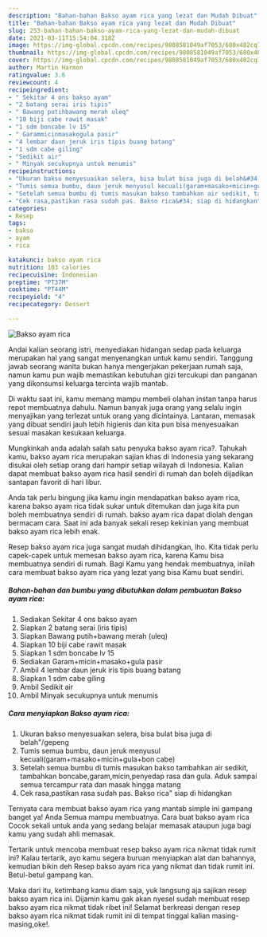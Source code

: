 ```yaml
---
description: "Bahan-bahan Bakso ayam rica yang lezat dan Mudah Dibuat"
title: "Bahan-bahan Bakso ayam rica yang lezat dan Mudah Dibuat"
slug: 253-bahan-bahan-bakso-ayam-rica-yang-lezat-dan-mudah-dibuat
date: 2021-03-11T15:54:04.318Z
image: https://img-global.cpcdn.com/recipes/9808581049af7053/680x482cq70/bakso-ayam-rica-foto-resep-utama.jpg
thumbnail: https://img-global.cpcdn.com/recipes/9808581049af7053/680x482cq70/bakso-ayam-rica-foto-resep-utama.jpg
cover: https://img-global.cpcdn.com/recipes/9808581049af7053/680x482cq70/bakso-ayam-rica-foto-resep-utama.jpg
author: Martin Harmon
ratingvalue: 3.6
reviewcount: 4
recipeingredient:
- " Sekitar 4 ons bakso ayam"
- "2 batang serai iris tipis"
- " Bawang putihbawang merah uleq"
- "10 biji cabe rawit masak"
- "1 sdm boncabe lv 15"
- " Garammicinmasakogula pasir"
- "4 lembar daun jeruk iris tipis buang batang"
- "1 sdm cabe giling"
- "Sedikit air"
- " Minyak secukupnya untuk menumis"
recipeinstructions:
- "Ukuran bakso menyesuaikan selera, bisa bulat bisa juga di belah&#34;/gepeng"
- "Tumis semua bumbu, daun jeruk menyusul kecuali(garam+masako+micin+gula+bon cabe)"
- "Setelah semua bumbu di tumis masukan bakso tambahkan air sedikit, tambahkan boncabe,garam,micin,penyedap rasa dan gula. Aduk sampai semua tercampur rata dan masak hingga matang"
- "Cek rasa,pastikan rasa sudah pas. Bakso rica&#34; siap di hidangkan"
categories:
- Resep
tags:
- bakso
- ayam
- rica

katakunci: bakso ayam rica 
nutrition: 103 calories
recipecuisine: Indonesian
preptime: "PT37M"
cooktime: "PT44M"
recipeyield: "4"
recipecategory: Dessert

---
```



![Bakso ayam rica](https://img-global.cpcdn.com/recipes/9808581049af7053/680x482cq70/bakso-ayam-rica-foto-resep-utama.jpg)

Andai kalian seorang istri, menyediakan hidangan sedap pada keluarga merupakan hal yang sangat menyenangkan untuk kamu sendiri. Tanggung jawab seorang  wanita bukan hanya mengerjakan pekerjaan rumah saja, namun kamu pun wajib memastikan kebutuhan gizi tercukupi dan panganan yang dikonsumsi keluarga tercinta wajib mantab.

Di waktu  saat ini, kamu memang mampu membeli olahan instan tanpa harus repot membuatnya dahulu. Namun banyak juga orang yang selalu ingin menyajikan yang terlezat untuk orang yang dicintainya. Lantaran, memasak yang dibuat sendiri jauh lebih higienis dan kita pun bisa menyesuaikan sesuai masakan kesukaan keluarga. 



Mungkinkah anda adalah salah satu penyuka bakso ayam rica?. Tahukah kamu, bakso ayam rica merupakan sajian khas di Indonesia yang sekarang disukai oleh setiap orang dari hampir setiap wilayah di Indonesia. Kalian dapat membuat bakso ayam rica hasil sendiri di rumah dan boleh dijadikan santapan favorit di hari libur.

Anda tak perlu bingung jika kamu ingin mendapatkan bakso ayam rica, karena bakso ayam rica tidak sukar untuk ditemukan dan juga kita pun boleh membuatnya sendiri di rumah. bakso ayam rica dapat diolah dengan bermacam cara. Saat ini ada banyak sekali resep kekinian yang membuat bakso ayam rica lebih enak.

Resep bakso ayam rica juga sangat mudah dihidangkan, lho. Kita tidak perlu capek-capek untuk memesan bakso ayam rica, karena Kamu bisa membuatnya sendiri di rumah. Bagi Kamu yang hendak membuatnya, inilah cara membuat bakso ayam rica yang lezat yang bisa Kamu buat sendiri.

<!--inarticleads1-->

##### Bahan-bahan dan bumbu yang dibutuhkan dalam pembuatan Bakso ayam rica:

1. Sediakan  Sekitar 4 ons bakso ayam
1. Siapkan 2 batang serai (iris tipis)
1. Siapkan  Bawang putih+bawang merah (uleq)
1. Siapkan 10 biji cabe rawit masak
1. Siapkan 1 sdm boncabe lv 15
1. Sediakan  Garam+micin+masako+gula pasir
1. Ambil 4 lembar daun jeruk iris tipis buang batang
1. Siapkan 1 sdm cabe giling
1. Ambil Sedikit air
1. Ambil  Minyak secukupnya untuk menumis




<!--inarticleads2-->

##### Cara menyiapkan Bakso ayam rica:

1. Ukuran bakso menyesuaikan selera, bisa bulat bisa juga di belah&#34;/gepeng
1. Tumis semua bumbu, daun jeruk menyusul kecuali(garam+masako+micin+gula+bon cabe)
1. Setelah semua bumbu di tumis masukan bakso tambahkan air sedikit, tambahkan boncabe,garam,micin,penyedap rasa dan gula. Aduk sampai semua tercampur rata dan masak hingga matang
1. Cek rasa,pastikan rasa sudah pas. Bakso rica&#34; siap di hidangkan




Ternyata cara membuat bakso ayam rica yang mantab simple ini gampang banget ya! Anda Semua mampu membuatnya. Cara buat bakso ayam rica Cocok sekali untuk anda yang sedang belajar memasak ataupun juga bagi kamu yang sudah ahli memasak.

Tertarik untuk mencoba membuat resep bakso ayam rica nikmat tidak rumit ini? Kalau tertarik, ayo kamu segera buruan menyiapkan alat dan bahannya, kemudian bikin deh Resep bakso ayam rica yang nikmat dan tidak rumit ini. Betul-betul gampang kan. 

Maka dari itu, ketimbang kamu diam saja, yuk langsung aja sajikan resep bakso ayam rica ini. Dijamin kamu gak akan nyesel sudah membuat resep bakso ayam rica nikmat tidak ribet ini! Selamat berkreasi dengan resep bakso ayam rica nikmat tidak rumit ini di tempat tinggal kalian masing-masing,oke!.

